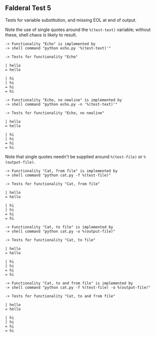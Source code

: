 Falderal Test 5
---------------

Tests for variable substitution, and missing EOL at end
of output.

Note the use of single quotes around the `%(test-text)` variable;
without these, shell chaos is likely to result.

    -> Functionality "Echo" is implemented by
    -> shell command "python echo.py '%(test-text)'"

    -> Tests for functionality "Echo"

    | hello
    = hello

    | hi
    | hi
    = hi
    = hi

    -> Functionality "Echo, no newline" is implemented by
    -> shell command "python echo.py -n '%(test-text)'"

    -> Tests for functionality "Echo, no newline"

    | hello
    = hello

    | hi
    | hi
    = hi
    = hi

Note that single quotes needn't be supplied around `%(test-file)`
or `%(output-file)`.

    -> Functionality "Cat, from file" is implemented by
    -> shell command "python cat.py -f %(test-file)"

    -> Tests for functionality "Cat, from file"

    | hello
    = hello

    | hi
    | hi
    = hi
    = hi

    -> Functionality "Cat, to file" is implemented by
    -> shell command "python cat.py -o %(output-file)"

    -> Tests for functionality "Cat, to file"

    | hello
    = hello

    | hi
    | hi
    = hi
    = hi

    -> Functionality "Cat, to and from file" is implemented by
    -> shell command "python cat.py -f %(test-file) -o %(output-file)"

    -> Tests for functionality "Cat, to and from file"

    | hello
    = hello

    | hi
    | hi
    = hi
    = hi
